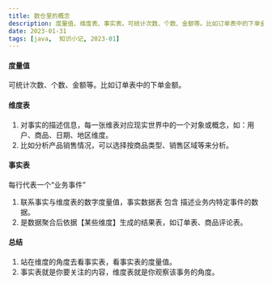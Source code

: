 ```yaml
---
title: 数仓里的概念
description: 度量值、维度表、事实表。可统计次数、个数、金额等。比如订单表中的下单金额。 对事实的描述信息，每一张维表对应现实世界中的一个对象或概念
date: 2023-01-31
tags: [java,  知识小记, 2023-01]
---
```


#### 度量值
可统计次数、个数、金额等。比如订单表中的下单金额。

#### 维度表
1. 对事实的描述信息，每一张维表对应现实世界中的一个对象或概念，如：用户、商品、日期、地区维度。
2. 比如分析产品销售情况，可以选择按商品类型、销售区域等来分析。

#### 事实表
每行代表一个“业务事件”  
1. 联系事实与维度表的数字度量值，事实数据表 包含 描述业务内特定事件的数据。
2. 是数据聚合后依据【某些维度】生成的结果表，如订单表、商品评论表。

#### 总结
1. 站在维度的角度去看事实表，看事实表的度量值。
2. 事实表就是你要关注的内容，维度表就是你观察该事务的角度。
